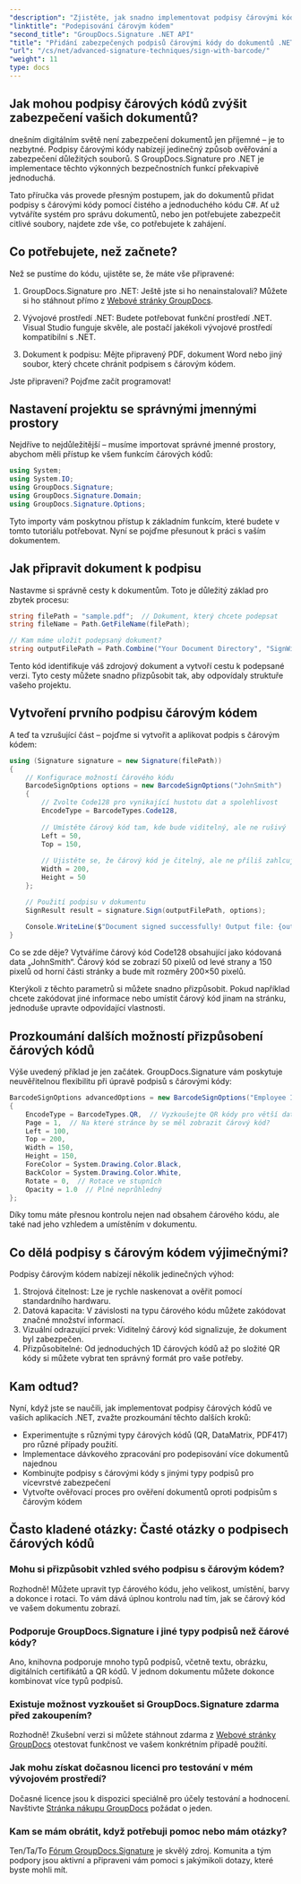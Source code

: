 ```yaml
---
"description": "Zjistěte, jak snadno implementovat podpisy čárovými kódy ve vašich .NET aplikacích pomocí GroupDocs.Signature. Podrobný návod s příklady kódu."
"linktitle": "Podepisování čárovým kódem"
"second_title": "GroupDocs.Signature .NET API"
"title": "Přidání zabezpečených podpisů čárovými kódy do dokumentů .NET | Kompletní průvodce"
"url": "/cs/net/advanced-signature-techniques/sign-with-barcode/"
"weight": 11
type: docs
---
```

## Jak mohou podpisy čárových kódů zvýšit zabezpečení vašich dokumentů?

dnešním digitálním světě není zabezpečení dokumentů jen příjemné – je to nezbytné. Podpisy čárovými kódy nabízejí jedinečný způsob ověřování a zabezpečení důležitých souborů. S GroupDocs.Signature pro .NET je implementace těchto výkonných bezpečnostních funkcí překvapivě jednoduchá.

Tato příručka vás provede přesným postupem, jak do dokumentů přidat podpisy s čárovými kódy pomocí čistého a jednoduchého kódu C#. Ať už vytváříte systém pro správu dokumentů, nebo jen potřebujete zabezpečit citlivé soubory, najdete zde vše, co potřebujete k zahájení.

## Co potřebujete, než začnete?

Než se pustíme do kódu, ujistěte se, že máte vše připravené:

1. GroupDocs.Signature pro .NET: Ještě jste si ho nenainstalovali? Můžete si ho stáhnout přímo z [Webové stránky GroupDocs](https://releases.groupdocs.com/signature/net/).

2. Vývojové prostředí .NET: Budete potřebovat funkční prostředí .NET. Visual Studio funguje skvěle, ale postačí jakékoli vývojové prostředí kompatibilní s .NET.

3. Dokument k podpisu: Mějte připravený PDF, dokument Word nebo jiný soubor, který chcete chránit podpisem s čárovým kódem.

Jste připraveni? Pojďme začít programovat!

## Nastavení projektu se správnými jmennými prostory

Nejdříve to nejdůležitější – musíme importovat správné jmenné prostory, abychom měli přístup ke všem funkcím čárových kódů:

```csharp
using System;
using System.IO;
using GroupDocs.Signature;
using GroupDocs.Signature.Domain;
using GroupDocs.Signature.Options;
```

Tyto importy vám poskytnou přístup k základním funkcím, které budete v tomto tutoriálu potřebovat. Nyní se pojďme přesunout k práci s vaším dokumentem.

## Jak připravit dokument k podpisu

Nastavme si správně cesty k dokumentům. Toto je důležitý základ pro zbytek procesu:

```csharp
string filePath = "sample.pdf";  // Dokument, který chcete podepsat
string fileName = Path.GetFileName(filePath);

// Kam máme uložit podepsaný dokument?
string outputFilePath = Path.Combine("Your Document Directory", "SignWithBarcode", fileName);
```

Tento kód identifikuje váš zdrojový dokument a vytvoří cestu k podepsané verzi. Tyto cesty můžete snadno přizpůsobit tak, aby odpovídaly struktuře vašeho projektu.

## Vytvoření prvního podpisu čárovým kódem

A teď ta vzrušující část – pojďme si vytvořit a aplikovat podpis s čárovým kódem:

```csharp
using (Signature signature = new Signature(filePath))
{
    // Konfigurace možností čárového kódu
    BarcodeSignOptions options = new BarcodeSignOptions("JohnSmith")
    {
        // Zvolte Code128 pro vynikající hustotu dat a spolehlivost
        EncodeType = BarcodeTypes.Code128,
        
        // Umístěte čárový kód tam, kde bude viditelný, ale ne rušivý
        Left = 50,
        Top = 150,
        
        // Ujistěte se, že čárový kód je čitelný, ale ne příliš zahlcující
        Width = 200,
        Height = 50
    };

    // Použití podpisu v dokumentu
    SignResult result = signature.Sign(outputFilePath, options);
    
    Console.WriteLine($"Document signed successfully! Output file: {outputFilePath}");
}
```

Co se zde děje? Vytváříme čárový kód Code128 obsahující jako kódovaná data „JohnSmith“. Čárový kód se zobrazí 50 pixelů od levé strany a 150 pixelů od horní části stránky a bude mít rozměry 200×50 pixelů.

Kterýkoli z těchto parametrů si můžete snadno přizpůsobit. Pokud například chcete zakódovat jiné informace nebo umístit čárový kód jinam na stránku, jednoduše upravte odpovídající vlastnosti.

## Prozkoumání dalších možností přizpůsobení čárových kódů

Výše uvedený příklad je jen začátek. GroupDocs.Signature vám poskytuje neuvěřitelnou flexibilitu při úpravě podpisů s čárovými kódy:

```csharp
BarcodeSignOptions advancedOptions = new BarcodeSignOptions("Employee ID: 123456")
{
    EncodeType = BarcodeTypes.QR,  // Vyzkoušejte QR kódy pro větší datovou kapacitu
    Page = 1,  // Na které stránce by se měl zobrazit čárový kód?
    Left = 100,
    Top = 200,
    Width = 150,
    Height = 150,
    ForeColor = System.Drawing.Color.Black,
    BackColor = System.Drawing.Color.White,
    Rotate = 0,  // Rotace ve stupních
    Opacity = 1.0  // Plně neprůhledný
};
```

Díky tomu máte přesnou kontrolu nejen nad obsahem čárového kódu, ale také nad jeho vzhledem a umístěním v dokumentu.

## Co dělá podpisy s čárovým kódem výjimečnými?

Podpisy čárovým kódem nabízejí několik jedinečných výhod:

1. Strojová čitelnost: Lze je rychle naskenovat a ověřit pomocí standardního hardwaru.
2. Datová kapacita: V závislosti na typu čárového kódu můžete zakódovat značné množství informací.
3. Vizuální odrazující prvek: Viditelný čárový kód signalizuje, že dokument byl zabezpečen.
4. Přizpůsobitelné: Od jednoduchých 1D čárových kódů až po složité QR kódy si můžete vybrat ten správný formát pro vaše potřeby.

## Kam odtud?

Nyní, když jste se naučili, jak implementovat podpisy čárových kódů ve vašich aplikacích .NET, zvažte prozkoumání těchto dalších kroků:

- Experimentujte s různými typy čárových kódů (QR, DataMatrix, PDF417) pro různé případy použití.
- Implementace dávkového zpracování pro podepisování více dokumentů najednou
- Kombinujte podpisy s čárovými kódy s jinými typy podpisů pro vícevrstvé zabezpečení
- Vytvořte ověřovací proces pro ověření dokumentů oproti podpisům s čárovým kódem

## Často kladené otázky: Časté otázky o podpisech čárových kódů

### Mohu si přizpůsobit vzhled svého podpisu s čárovým kódem?
Rozhodně! Můžete upravit typ čárového kódu, jeho velikost, umístění, barvy a dokonce i rotaci. To vám dává úplnou kontrolu nad tím, jak se čárový kód ve vašem dokumentu zobrazí.

### Podporuje GroupDocs.Signature i jiné typy podpisů než čárové kódy?
Ano, knihovna podporuje mnoho typů podpisů, včetně textu, obrázku, digitálních certifikátů a QR kódů. V jednom dokumentu můžete dokonce kombinovat více typů podpisů.

### Existuje možnost vyzkoušet si GroupDocs.Signature zdarma před zakoupením?
Rozhodně! Zkušební verzi si můžete stáhnout zdarma z [Webové stránky GroupDocs](https://releases.groupdocs.com/) otestovat funkčnost ve vašem konkrétním případě použití.

### Jak mohu získat dočasnou licenci pro testování v mém vývojovém prostředí?
Dočasné licence jsou k dispozici speciálně pro účely testování a hodnocení. Navštivte [Stránka nákupu GroupDocs](https://purchase.groupdocs.com/temporary-license/) požádat o jeden.

### Kam se mám obrátit, když potřebuji pomoc nebo mám otázky?
Ten/Ta/To [Fórum GroupDocs.Signature](https://forum.groupdocs.com/c/signature/13) je skvělý zdroj. Komunita a tým podpory jsou aktivní a připraveni vám pomoci s jakýmikoli dotazy, které byste mohli mít.